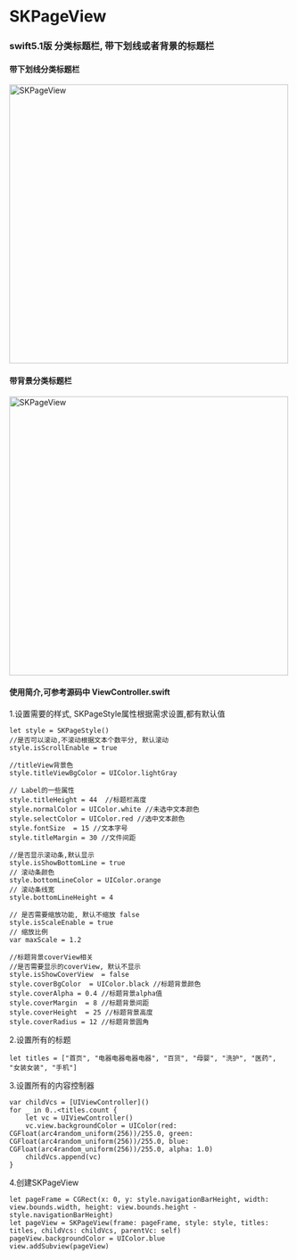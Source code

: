 # SKPageView


### swift5.1版 分类标题栏, 带下划线或者背景的标题栏


#### 带下划线分类标题栏
<img src="https://github.com/honkerSK/SKPageView/tree/master/img/bottomLine.png" width="500" alt="SKPageView"></img>



#### 带背景分类标题栏
<img src="https://github.com/honkerSK/SKPageView/tree/master/img/coverView.png" width="500" alt="SKPageView"></img>


#### 使用简介,可参考源码中 ViewController.swift

1.设置需要的样式, SKPageStyle属性根据需求设置,都有默认值

```
let style = SKPageStyle()
//是否可以滚动,不滚动根据文本个数平分, 默认滚动
style.isScrollEnable = true

//titleView背景色
style.titleViewBgColor = UIColor.lightGray

// Label的一些属性
style.titleHeight = 44  //标题栏高度
style.normalColor = UIColor.white //未选中文本颜色
style.selectColor = UIColor.red //选中文本颜色
style.fontSize  = 15 //文本字号
style.titleMargin = 30 //文件间距

//是否显示滚动条,默认显示
style.isShowBottomLine = true
// 滚动条颜色
style.bottomLineColor = UIColor.orange
// 滚动条线宽
style.bottomLineHeight = 4

// 是否需要缩放功能, 默认不缩放 false
style.isScaleEnable = true
// 缩放比例
var maxScale = 1.2

//标题背景coverView相关
//是否需要显示的coverView, 默认不显示
style.isShowCoverView  = false
style.coverBgColor  = UIColor.black //标题背景颜色
style.coverAlpha = 0.4 //标题背景alpha值
style.coverMargin  = 8 //标题背景间距
style.coverHeight  = 25 //标题背景高度
style.coverRadius = 12 //标题背景圆角
```

2.设置所有的标题
```
let titles = ["首页", "电器电器电器电器", "百货", "母婴", "洗护", "医药", "女装女装", "手机"]
```

3.设置所有的内容控制器
```
var childVcs = [UIViewController]()
for _ in 0..<titles.count {
    let vc = UIViewController()
    vc.view.backgroundColor = UIColor(red: CGFloat(arc4random_uniform(256))/255.0, green: CGFloat(arc4random_uniform(256))/255.0, blue: CGFloat(arc4random_uniform(256))/255.0, alpha: 1.0)
    childVcs.append(vc)
}
```

4.创建SKPageView
```
let pageFrame = CGRect(x: 0, y: style.navigationBarHeight, width: view.bounds.width, height: view.bounds.height - style.navigationBarHeight)
let pageView = SKPageView(frame: pageFrame, style: style, titles: titles, childVcs: childVcs, parentVc: self)
pageView.backgroundColor = UIColor.blue
view.addSubview(pageView)
```
